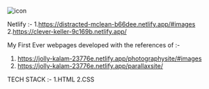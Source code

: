 ![icon](https://user-images.githubusercontent.com/44155019/132555246-8d448565-f8b5-48ad-aec9-752172414416.png)   


Netlify :-
  1.https://distracted-mclean-b66dee.netlify.app/#images            
  2.https://clever-keller-9c169b.netlify.app/

My First Ever webpages developed with the references of :- 
1. https://jolly-kalam-23776e.netlify.app/photographysite/#images
2. https://jolly-kalam-23776e.netlify.app/parallaxsite/
 
TECH STACK :- 
 1.HTML
 2.CSS






 
